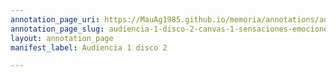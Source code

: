 ```yaml
---
annotation_page_uri: https://MauAg1985.github.io/memoria/annotations/audiencia-1-disco-2-canvas-1-sensaciones-emociones.json
annotation_page_slug: audiencia-1-disco-2-canvas-1-sensaciones-emociones
layout: annotation_page
manifest_label: Audiencia 1 disco 2

---
```

